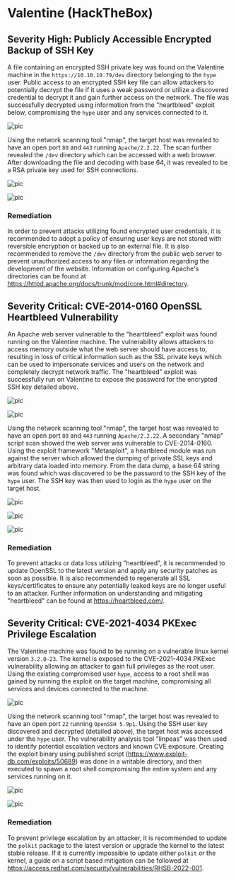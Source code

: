 # Valentine (HackTheBox)

## Severity High: Publicly Accessible Encrypted Backup of SSH Key

A file containing an encrypted SSH private key was found on the Valentine machine in the `https://10.10.10.79/dev` directory belonging to the `hype` user. Public access to an encrypted SSH key file can allow attackers to potentially decrypt the file if it uses a weak password or utilize a discovered credential to decrypt it and gain further access on the network. The file was successfully decrypted using information from the "heartbleed" exploit below, compromising the `hype` user and any services connected to it.

![pic](snaps/file1.png)

Using the network scanning tool "nmap", the target host was revealed to have an open port `80` and `443` running `Apache/2.2.22`. The scan further revealed the `/dev` directory which can be accessed with a web browser. After downloading the file and decoding with base 64, it was revealed to be a RSA private key used for SSH connections.

![pic](snaps/file3.png)

![pic](snaps/file2.png)

### Remediation

In order to prevent attacks utilizing found encrypted user credentials, it is recommended to adopt a policy of ensuring user keys are not stored with reversible encryption or backed up to an external file. It is also recommended to remove the `/dev` directory from the public web server to prevent unauthorized access to any files or information regarding the development of the website. Information on configuring Apache's directories can be found at https://httpd.apache.org/docs/trunk/mod/core.html#directory.


## Severity Critical: CVE-2014-0160 OpenSSL Heartbleed Vulnerability

An Apache web server vulnerable to the "heartbleed" exploit was found running on the Valentine machine. The vulnerability allows attackers to access memory outside what the web server should have access to, resulting in loss of critical information such as the SSL private keys which can be used to impersonate services and users on the network and completely decrypt network traffic. The "heartbleed" exploit was successfully run on Valentine to expose the password for the encrypted SSH key detailed above.

![pic](snaps/hb1.png)

![pic](snaps/hb4.png)

Using the network scanning tool "nmap", the target host was revealed to have an open port `80` and `443` running `Apache/2.2.22`. A secondary "nmap" script scan showed the web server was vulnerable to CVE-2014-0160. Using the exploit framework "Metasploit", a heartbleed module was run against the server which allowed the dumping of private SSL keys and arbitrary data loaded into memory. From the data dump, a base 64 string was found which was discovered to be the password to the SSH key of the `hype` user. The SSH key was then used to login as the `hype` user on the target host.

![pic](snaps/hb2.png)

![pic](snaps/hb3.png)

![pic](snaps/hb5.png)

### Remediation

To prevent attacks or data loss utilizing "heartbleed", it is recommended to update OpenSSL to the latest version and apply any security patches as soon as possible. It is also recommended to regenerate all SSL keys/certificates to ensure any potentially leaked keys are no longer useful to an attacker. Further information on understanding and mitigating "heartbleed" can be found at https://heartbleed.com/.


## Severity Critical: CVE-2021-4034 PKExec Privilege Escalation

The Valentine machine was found to be running on a vulnerable linux kernel version `3.2.0-23`. The kernel is exposed to the CVE-2021-4034 PKExec vulnerability allowing an attacker to gain full privileges as the root user. Using the existing compromised user `hype`, access to a root shell was gained by running the exploit on the target machine, compromising all services and devices connected to the machine.

![pic](snaps/pk1.png)

Using the network scanning tool "nmap", the target host was revealed to have an open port `22` running `OpenSSH 5.9p1`. Using the SSH user key discovered and decrypted (detailed above), the target host was accessed under the `hype` user. The vulnerability analysis tool "linpeas" was then used to identify potential escalation vectors and known CVE exposure. Creating the exploit binary using  published script (https://www.exploit-db.com/exploits/50689) was done in a writable directory, and then executed to spawn a root shell compromising the entire system and any services running on it. 

![pic](snaps/pk3.png)

![pic](snaps/pk2.png)

### Remediation

To prevent privilege escalation by an attacker, it is recommended to update the `polkit` package to the latest version or upgrade the kernel to the latest stable release. If it is currently impossible to update either `polkit` or the kernel, a guide on a script based mitigation can be followed at https://access.redhat.com/security/vulnerabilities/RHSB-2022-001.